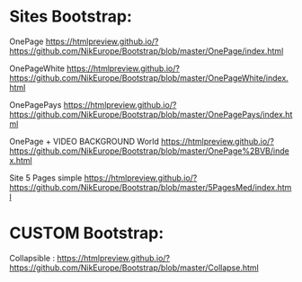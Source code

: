 

# Sites Bootstrap:


OnePage https://htmlpreview.github.io/?https://github.com/NikEurope/Bootstrap/blob/master/OnePage/index.html

OnePageWhite https://htmlpreview.github.io/?https://github.com/NikEurope/Bootstrap/blob/master/OnePageWhite/index.html

OnePagePays https://htmlpreview.github.io/?https://github.com/NikEurope/Bootstrap/blob/master/OnePagePays/index.html


OnePage + VIDEO BACKGROUND World https://htmlpreview.github.io/?https://github.com/NikEurope/Bootstrap/blob/master/OnePage%2BVB/index.html

Site 5 Pages simple https://htmlpreview.github.io/?https://github.com/NikEurope/Bootstrap/blob/master/5PagesMed/index.html




# CUSTOM Bootstrap:

Collapsible : https://htmlpreview.github.io/?https://github.com/NikEurope/Bootstrap/blob/master/Collapse.html
